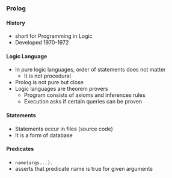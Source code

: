 ### Prolog
#### History
* short for Programming in Logic
* Developed 1970-1972

#### Logic Language
* In pure logic languages, order of statements does not matter
  * It is not procedural
* Prolog is not pure but close
* Logic languages are theorem provers
   * Program consists of axioms and inferences rules
   * Execution asks if certain queries can be proven

#### Statements
* Statements occur in files (source code)
* It is a form of database

#### Predicates
* `name(args...).`
* asserts that predicate name is true for given arguments

